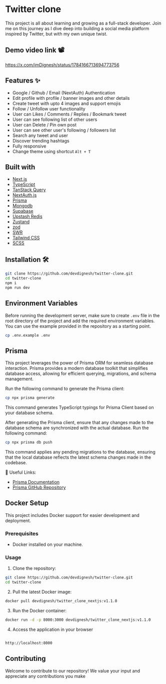 # Twitter clone
This project is all about learning and growing as a full-stack developer. Join me on this journey as I dive deep into building a social media platform inspired by Twitter, but with my own unique twist.

## Demo video link 📽
https://x.com/imDignesh/status/1784166713694773756

## Features ✨

- Google / Github / Email (NextAuth) Authentication 
- Edit profile with profile / banner images and other details
- Create tweet with upto 4 images and support emojis
- Follow / Unfollow user functionality
- User can Likes / Comments / Replies / Bookmark tweet
- User can see following list of other users
- User can Delete / Pin own post 
- User can see other user's following / followers list 
- Search any tweet and user
- Discover trending hashtags
- Fully responsive
- Change theme using shortcut `Alt + T`

## Built with

- [Next.js](https://nextjs.org/)
- [TypeScript](https://www.typescriptlang.org/)
- [TanStack Query](https://tanstack.com/query/latest)
- [NextAuth.js](https://next-auth.js.org/)
- [Prisma](https://www.prisma.io/)
- [Mongodb](https://www.mongodb.com/atlas/database)
- [Supabase](https://supabase.com/docs)
- [Upstash Redis](https://upstash.com/)
- [Zustand](https://zustand.surge.sh/)
- [zod](https://github.com/colinhacks/zod)
- [SWR](https://swr.vercel.app/)
- [Tailwind CSS](https://tailwindcss.com/)
- [SCSS](https://sass-lang.com/)


## Installation 🛠️

```bash
git clone https://github.com/devdignesh/twitter-clone.git
cd twitter-clone
npm i
npm run dev
```

## Environment Variables

Before running the development server, make sure to create `.env` file in the root directory of the project and add the required environment variables. You can use the example provided in the repository as a starting point.

```bash
cp .env.example .env
```

## Prisma

This project leverages the power of Prisma ORM for seamless database interaction. Prisma provides a modern database toolkit that simplifies database access, allowing for efficient querying, migrations, and schema management.

Run the following command to generate the Prisma client:

```bash
cp npx prisma generate
```

This command generates TypeScript typings for Prisma Client based on your database schema.

After generating the Prisma client, ensure that any changes made to the database schema are synchronized with the actual database. Run the following command:

```bash
cp npx prisma db push
```

This command applies any pending migrations to the database, ensuring that the local database reflects the latest schema changes made in the codebase.

🔗 Useful Links:
- [Prisma Documentation](https://www.prisma.io/docs)
- [Prisma GitHub Repository](https://github.com/prisma/prisma)

## Docker Setup
This project includes Docker support for easier development and deployment.

### Prerequisites

- Docker installed on your machine.

### Usage
1. Clone the repository:
```bash
git clone https://github.com/devdignesh/twitter-clone.git
cd twitter-clone
```

2. Pull the latest Docker image:
```bash
docker pull devdignesh/twitter_clone_nextjs:v1.1.0
```

3. Run the Docker container:
```bash
docker run -d -p 8000:3000 devdignesh/twitter_clone_nextjs:v1.1.0
```
4. Access the application in your browser
```bash

http://localhost:8000

```

## Contributing
Welcome to contribute to our repository! We value your input and appreciate any contributions you make


 
